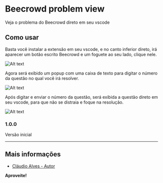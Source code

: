 # Beecrowd problem view

Veja o problema do Beecrowd direto em seu vscode

## Como usar

Basta você instalar a extensão em seu vscode, e no canto inferior direto, irá aparecer um botão escrito Beecrowd e um foguete ao seu lado, clique nele.

![Alt text](https://raw.githubusercontent.com/claudioavgo/sharp/main/src/image.png)

Agora será exibido um popup com uma caixa de texto para digitar o número da questão no qual você irá resolver.

![Alt text](https://raw.githubusercontent.com/claudioavgo/sharp/main/src/image-1.png)

Após digitar e enviar o número da questão, será exibida a questão direto em seu vscode, para que não se distraia e foque na resolução.

![Alt text](https://raw.githubusercontent.com/claudioavgo/sharp/main/src/image-2.png)

### 1.0.0

Versão inicial


---


## Mais informações

* [Cláudio Alves - Autor](https://github.com/claudioavgo)

**Aproveite!**
